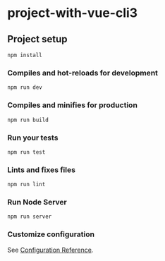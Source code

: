 # project-with-vue-cli3

## Project setup
```
npm install
```

### Compiles and hot-reloads for development
```
npm run dev
```

### Compiles and minifies for production
```
npm run build
```

### Run your tests
```
npm run test
```

### Lints and fixes files
```
npm run lint
```

### Run Node Server
```
npm run server
```

### Customize configuration
See [Configuration Reference](https://cli.vuejs.org/zh/config/#%E5%85%A8%E5%B1%80-cli-%E9%85%8D%E7%BD%AE).
